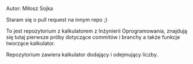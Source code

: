 Autor: Miłosz Sojka

Staram się o pull request na innym repo ;)

To jest repozytorium z kalkulatorem z Inżynierii Oprogramowania,
znajdują się tutaj pierwsze próby dotyczące commitów i branchy a także funkcje tworzące kalkulator.

Repozytorium zawiera kalkulator dodający i odejmujący liczby.